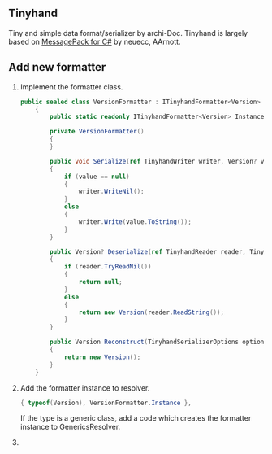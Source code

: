 ﻿## Tinyhand
Tiny and simple data format/serializer by archi-Doc. Tinyhand is largely based on [MessagePack for C#](https://github.com/neuecc/MessagePack-CSharp) by neuecc, AArnott.



## Add new formatter

1. Implement the formatter class.

   ```csharp
   public sealed class VersionFormatter : ITinyhandFormatter<Version>
       {
           public static readonly ITinyhandFormatter<Version> Instance = new VersionFormatter();
   
           private VersionFormatter()
           {
           }
   
           public void Serialize(ref TinyhandWriter writer, Version? value, TinyhandSerializerOptions options)
           {
               if (value == null)
               {
                   writer.WriteNil();
               }
               else
               {
                   writer.Write(value.ToString());
               }
           }
   
           public Version? Deserialize(ref TinyhandReader reader, TinyhandSerializerOptions options)
           {
               if (reader.TryReadNil())
               {
                   return null;
               }
               else
               {
                   return new Version(reader.ReadString());
               }
           }
   
           public Version Reconstruct(TinyhandSerializerOptions options)
           {
               return new Version();
           }
       }
   ```

   

2. Add the formatter instance to resolver.

   ```csharp
   { typeof(Version), VersionFormatter.Instance },
   ```

   If the type is a generic class, add a code which creates the formatter instance to GenericsResolver.

    

3. 

